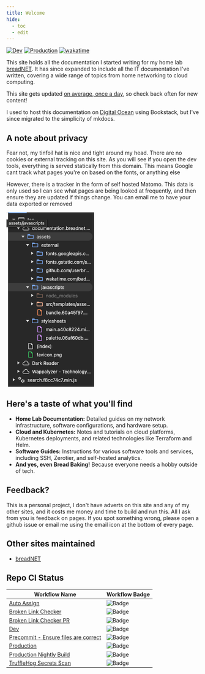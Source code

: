 ```yaml
---
title: Welcome
hide:
  - toc
  - edit
---
```


[![Dev](https://github.com/userbradley/documentation.breadnet.co.uk/actions/workflows/dev.yaml/badge.svg)](https://github.com/userbradley/documentation.breadnet.co.uk/actions/workflows/dev.yaml) [![Production](https://github.com/userbradley/documentation.breadnet.co.uk/actions/workflows/prod.yaml/badge.svg)](https://github.com/userbradley/documentation.breadnet.co.uk/actions/workflows/prod.yaml)
[![wakatime](https://wakatime.com/badge/user/befd4d51-df71-4caa-90ba-09a83c0524b0/project/fa7f3e73-d976-48d9-94f5-a17bd1bb4614.svg)](https://wakatime.com/badge/user/befd4d51-df71-4caa-90ba-09a83c0524b0/project/fa7f3e73-d976-48d9-94f5-a17bd1bb4614)

This site holds all the documentation I started writing for my home lab [breadNET](https://breadnet.co.uk/?mtm_campaign=documentation&mtm_kwd=mainpage).
It has since expanded to include all the IT documentation I've written, covering a wide range of topics from home networking to cloud computing.

This site gets updated [on average, once a day](https://github.com/userbradley/documentation.breadnet.co.uk/graphs/commit-activity), so check back often for new content!

I used to host this documentation on [Digital Ocean](https://m.do.co/c/77be3c3aa96c) using Bookstack, but I've since migrated to the simplicity of mkdocs.

## A note about privacy

Fear not, my tinfoil hat is nice and tight around my head. There are no cookies or external tracking on this site. As you will see
if you open the dev tools, everything is served statically from this domain. This means Google cant track what pages you're on
based on the fonts, or anything else

However, there is a tracker in the form of self hosted Matomo. This data is only used so I can see what pages are being looked
at frequently, and then ensure they are updated if things change. You can email me to have your data exported or removed

![img.png](img.png)

## Here's a taste of what you'll find

* **Home Lab Documentation:** Detailed guides on my network infrastructure, software configurations, and hardware setup.
* **Cloud and Kubernetes:** Notes and tutorials on cloud platforms, Kubernetes deployments, and related technologies like Terraform and Helm.
* **Software Guides:**  Instructions for various software tools and services, including SSH, Zerotier, and self-hosted analytics.
* **And yes, even Bread Baking!**  Because everyone needs a hobby outside of tech.

## Feedback?

This is a personal project, I don't have adverts on this site and any of my other sites, and it costs me money and time to build and run this.
All I ask from you is feedback on pages. If you spot something wrong, please open a github issue or email me using the email icon at the bottom of every page.

## Other sites maintained

* [breadNET](https://breadnet.co.uk/?mtm_campaign=documentation&mtm_kwd=mainpage)

## Repo CI Status

| Workflow Name                                                                                                                                   | Workflow Badge                                                                                                                           |
|-------------------------------------------------------------------------------------------------------------------------------------------------|------------------------------------------------------------------------------------------------------------------------------------------|
| [Auto Assign](https://github.com/userbradley/documentation.breadnet.co.uk/blob/main/.github/workflows/auto-assign.yaml)                         | ![Badge](https://github.com/userbradley/documentation.breadnet.co.uk/workflows/Auto%20Assign/badge.svg)                                  |
| [Broken Link Checker](https://github.com/userbradley/documentation.breadnet.co.uk/blob/main/.github/workflows/broken-link-checker.yaml)         | ![Badge](https://github.com/userbradley/documentation.breadnet.co.uk/workflows/Broken%20Link%20Checker/badge.svg)                        |
| [Broken Link Checker PR](https://github.com/userbradley/documentation.breadnet.co.uk/blob/main/.github/workflows/broken-link-checker-pr.yaml)   | ![Badge](https://github.com/userbradley/documentation.breadnet.co.uk/workflows/Broken%20Link%20Checker%20PR/badge.svg)                   |
| [Dev](https://github.com/userbradley/documentation.breadnet.co.uk/blob/main/.github/workflows/dev.yaml)                                         | ![Badge](https://github.com/userbradley/documentation.breadnet.co.uk/workflows/Dev/badge.svg)                                            |
| [Precommit - Ensure files are correct](https://github.com/userbradley/documentation.breadnet.co.uk/blob/main/.github/workflows/pre-commit.yaml) | ![Badge](https://github.com/userbradley/documentation.breadnet.co.uk/workflows/Precommit%20-%20Ensure%20files%20are%20correct/badge.svg) |
| [Production](https://github.com/userbradley/documentation.breadnet.co.uk/blob/main/.github/workflows/prod.yaml)                                 | ![Badge](https://github.com/userbradley/documentation.breadnet.co.uk/workflows/Production/badge.svg)                                     |
| [Production Nightly Build](https://github.com/userbradley/documentation.breadnet.co.uk/blob/main/.github/workflows/nightly-prod.yaml)           | ![Badge](https://github.com/userbradley/documentation.breadnet.co.uk/workflows/Production%20Nightly%20Build/badge.svg)                   |
| [TruffleHog Secrets Scan](https://github.com/userbradley/documentation.breadnet.co.uk/blob/main/.github/workflows/truffle-hog.yaml)             | ![Badge](https://github.com/userbradley/documentation.breadnet.co.uk/workflows/TruffleHog%20Secrets%20Scan/badge.svg)                    |
